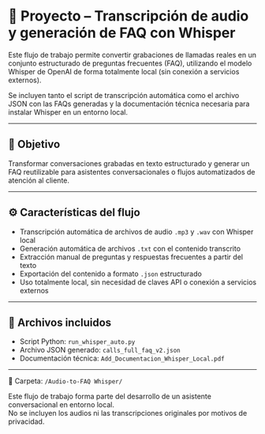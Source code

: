 # 📁 Proyecto – Transcripción de audio y generación de FAQ con Whisper

Este flujo de trabajo permite convertir grabaciones de llamadas reales en un conjunto estructurado de preguntas frecuentes (FAQ), utilizando el modelo Whisper de OpenAI de forma totalmente local (sin conexión a servicios externos).

Se incluyen tanto el script de transcripción automática como el archivo JSON con las FAQs generadas y la documentación técnica necesaria para instalar Whisper en un entorno local.

---

## 🎯 Objetivo

Transformar conversaciones grabadas en texto estructurado y generar un FAQ reutilizable para asistentes conversacionales o flujos automatizados de atención al cliente.

---

## ⚙️ Características del flujo

- Transcripción automática de archivos de audio `.mp3` y `.wav` con Whisper local
- Generación automática de archivos `.txt` con el contenido transcrito
- Extracción manual de preguntas y respuestas frecuentes a partir del texto
- Exportación del contenido a formato `.json` estructurado
- Uso totalmente local, sin necesidad de claves API o conexión a servicios externos

---

## 📄 Archivos incluidos

- Script Python: `run_whisper_auto.py`
- Archivo JSON generado: `calls_full_faq_v2.json`
- Documentación técnica: `Add_Documentacion_Whisper_Local.pdf`

---

📂 Carpeta: `/Audio-to-FAQ Whisper/`

Este flujo de trabajo forma parte del desarrollo de un asistente conversacional en entorno local.  
No se incluyen los audios ni las transcripciones originales por motivos de privacidad.
